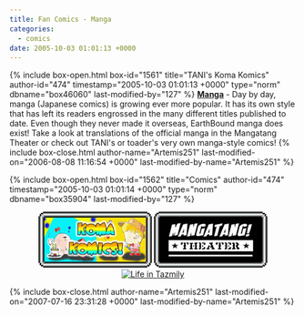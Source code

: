 ```yaml
---
title: Fan Comics - Manga
categories:
  - comics
date: 2005-10-03 01:01:13 +0000
---
```

{% include box-open.html box-id="1561" title="TANI's Koma Komics" author-id="474" timestamp="2005-10-03 01:01:13 +0000" type="norm" dbname="box46060" last-modified-by="127" %}
<b><u>Manga</u></b> - Day by day, manga (Japanese comics) is growing ever more popular.  It has its own style that has left its readers engrossed in the many different titles published to date.  Even though they never made it overseas, EarthBound manga does exist!  Take a look at translations of the official manga in the Mangatang Theater or check out TANI's or toader's very own manga-style comics!
{% include box-close.html author-name="Artemis251" last-modified-on="2006-08-08 11:16:54 +0000" last-modified-by-name="Artemis251" %}

{% include box-open.html box-id="1562" title="Comics" author-id="474" timestamp="2005-10-03 01:01:14 +0000" type="norm" dbname="box35904" last-modified-by="127" %}
<center>
<a href="koma/"><img src="koma/komakomicsmini0.gif" alt="Koma Komics" border="0" /></a>
<a href="mangatang/"><img src="mangatang/mangatangmini0.gif" alt="Mangatang Theatre" border="0" /></a>
<a href="http://starmen.net/comics/series/tazmily/warningwillrobinson.php">
<img src="http://starmen.net/comics/series/tazmily/tazmilybutton.gif" alt="Life in Tazmily" border="0" /></a>
</center>

{% include box-close.html author-name="Artemis251" last-modified-on="2007-07-16 23:31:28 +0000" last-modified-by-name="Artemis251" %}
